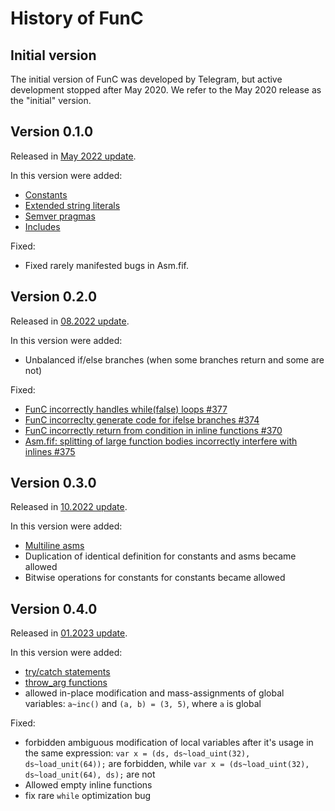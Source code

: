 # History of FunC 

## Initial version
The initial version of FunC was developed by Telegram, but active development stopped after May 2020.
We refer to the May 2020 release as the "initial" version.

## Version 0.1.0
Released in [May 2022 update](https://github.com/ton-blockchain/ton/releases/tag/v2022.05).

In this version were added:
- [Constants](/v3/documentation/smart-contracts/func/docs/literals_identifiers#constants)
- [Extended string literals](/v3/documentation/smart-contracts/func/docs/literals_identifiers#string-literals)
- [Semver pragmas](/v3/documentation/smart-contracts/func/docs/compiler_directives#pragma-version)
- [Includes](/v3/documentation/smart-contracts/func/docs/compiler_directives#pragma-version)

Fixed:
- Fixed rarely manifested bugs in Asm.fif.


## Version 0.2.0
Released in [08.2022 update](https://github.com/ton-blockchain/ton/releases/tag/v2022.08).

In this version were added:
- Unbalanced if/else branches (when some branches return and some are not)

Fixed:
- [FunC incorrectly handles while(false) loops #377](https://github.com/ton-blockchain/ton/issues/377)
- [FunC incorreclty generate code for ifelse branches #374](https://github.com/ton-blockchain/ton/issues/374)
- [FunC incorrectly return from condition in inline functions #370](https://github.com/ton-blockchain/ton/issues/370)
- [Asm.fif: splitting of large function bodies incorrectly interfere with inlines #375](https://github.com/ton-blockchain/ton/issues/375)

## Version 0.3.0
Released in [10.2022 update](https://github.com/ton-blockchain/ton/releases/tag/v2022.10).

In this version were added:
- [Multiline asms](/v3/documentation/smart-contracts/func/docs/functions#multiline-asms)
- Duplication of identical definition for constants and asms became allowed
- Bitwise operations for constants for constants became allowed

## Version 0.4.0
Released in [01.2023 update](https://github.com/ton-blockchain/ton/releases/tag/v2023.01).

In this version were added:
- [try/catch statements](/v3/documentation/smart-contracts/func/docs/statements#try-catch-statements)
- [throw_arg functions](/v3/documentation/smart-contracts/func/docs/builtins#throwing-exceptions)
- allowed in-place modification and mass-assignments of global variables: `a~inc()` and `(a, b) = (3, 5)`, where `a` is global

Fixed:
- forbidden ambiguous modification of local variables after it's usage in the same expression: `var x = (ds, ds~load_uint(32), ds~load_unit(64));` are forbidden, while `var x = (ds~load_uint(32), ds~load_unit(64), ds);` are not
- Allowed empty inline functions
- fix rare `while` optimization bug
